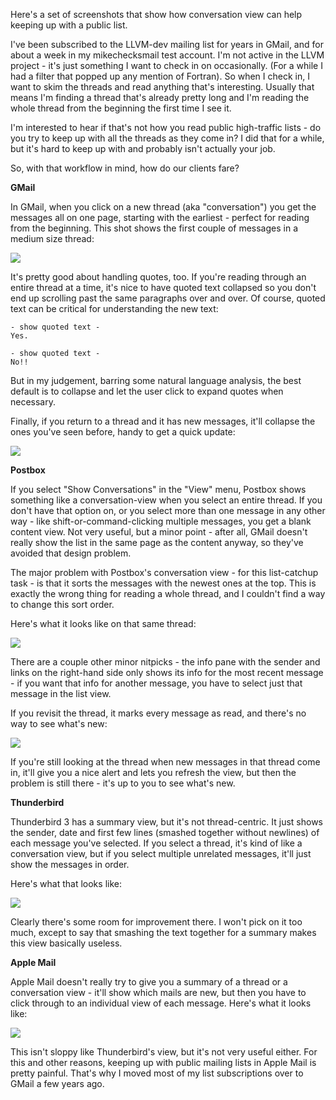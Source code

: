 <!--
.. title: Conversation View & Keeping up with Lists
.. date: 2010/04/22 12:57
.. slug: conversation-view-keeping-up-with-lists
.. link:
.. description:
.. tags: apple-mail, conversation-view, gmail, lists, postbox, thunderbird
-->


Here's a set of screenshots that show how conversation view can help keeping up with a public list.

I've been subscribed to the LLVM-dev mailing list for years in GMail, and for about a week in my mikechecksmail test account. I'm not active in the LLVM project - it's just something I want to check in on occasionally. (For a while I had a filter that popped up any mention of Fortran). So when I check in, I want to skim the threads and read anything that's interesting. Usually that means I'm finding a thread that's already pretty long and I'm reading the whole thread from the beginning the first time I see it.

I'm interested to hear if that's not how you read public high-traffic lists - do you try to keep up with all the threads as they come in? I did that for a while, but it's hard to keep up with and probably isn't actually your job.

So, with that workflow in mind, how do our clients fare?

**GMail**

In GMail, when you click on a new thread (aka "conversation") you get the messages all on one page, starting with the earliest - perfect for reading from the beginning. This shot shows the first couple of messages in a medium size thread:

![](http://media.tumblr.com/tumblr_l1ai4mO4Al1qz505e.png)

It's pretty good about handling quotes, too. If you're reading through an entire thread at a time, it's nice to have quoted text collapsed so you don't end up scrolling past the same paragraphs over and over. Of course, quoted text can be critical for understanding the new text:

    - show quoted text -
    Yes.

    - show quoted text -
    No!!

But in my judgement, barring some natural language analysis, the best default is to collapse and let the user click to expand quotes when necessary.

Finally, if you return to a thread and it has new messages, it'll collapse the ones you've seen before, handy to get a quick update:

![](http://media.tumblr.com/tumblr_l1ajpwBp531qz505e.png)


**Postbox**

If you select "Show Conversations" in the "View" menu, Postbox shows something like a conversation-view when you select an entire thread. If you don't have that option on, or you select more than one message in any other way - like shift-or-command-clicking multiple messages, you get a blank content view. Not very useful, but a minor point - after all, GMail doesn't really show the list in the same page as the content anyway, so they've avoided that design problem.

The major problem with Postbox's conversation view - for this list-catchup task - is that it sorts the messages with the newest ones at the top. This is exactly the wrong thing for reading a whole thread, and I couldn't find a way to change this sort order.

Here's what it looks like on that same thread:

![](http://media.tumblr.com/tumblr_l1ajxnHkKi1qz505e.png)

There are a couple other minor nitpicks - the info pane with the sender and links on the right-hand side only shows its info for the most recent message - if you want that info for another message, you have to select just that message in the list view.

If you revisit the thread, it marks every message as read, and there's no way to see what's new:

![](http://media.tumblr.com/tumblr_l1ajzroxSb1qz505e.png)

If you're still looking at the thread when new messages in that thread come in, it'll give you a nice alert and lets you refresh the view, but then the problem is still there - it's up to you to see what's new.

**Thunderbird**

Thunderbird 3 has a summary view, but it's not thread-centric.
It just shows the sender, date and first few lines (smashed together without newlines) of each message you've selected. If you select a thread, it's kind of like a conversation view, but if you select multiple unrelated messages, it'll just show the messages in order.

Here's what that looks like:

![](http://media.tumblr.com/tumblr_l1ak9yEo0u1qz505e.png)

Clearly there's some room for improvement there. I won't pick on it too much, except to say that smashing the text together for a summary makes this view basically useless.

**Apple Mail**

Apple Mail doesn't really try to give you a summary of a thread or a conversation view - it'll show which mails are new, but then you have to click through to an individual view of each message. Here's what it looks like:

![](http://media.tumblr.com/tumblr_l1akg4XWv41qz505e.png)

This isn't sloppy like Thunderbird's view, but it's not very useful either. For this and other reasons, keeping up with public mailing lists in Apple Mail is pretty painful. That's why I moved most of my list subscriptions over to GMail a few years ago.
